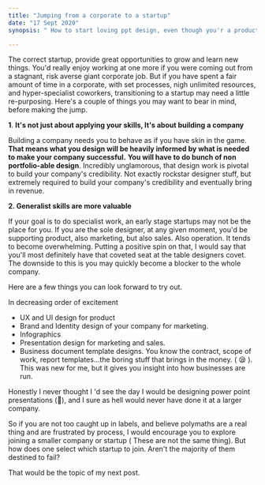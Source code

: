 ```yaml
---
title: "Jumping from a corporate to a startup"
date: "17 Sept 2020"
synopsis: " How to start loving ppt design, even though you'r a product designer"

---
```


The correct startup, provide great opportunities to grow and learn new things. You'd really enjoy working at one more if you were coming out from a stagnant, risk averse giant corporate job. But if you have spent a fair amount of time in a corporate, with set processes, nigh unlimited resources, and hyper-specialist coworkers, transitioning to a startup may need a little re-purposing. Here's a couple of things you may want to bear in mind, before making the jump.

**1**. **It's not just about applying your skills, It's about building a company**

Building a company needs you to behave as if you have skin in the game. **That means what you design will be heavily informed by what is needed to make your company successful.** **You will have to do bunch of non portfolio-able design**. Incredibly unglamorous, that design work is pivotal to build your company's credibility. Not exactly rockstar designer stuff, but extremely required to build your company's credibility and eventually bring in revenue. 

**2.  Generalist skills are more valuable**

If your goal is to do specialist work, an early stage startups may not be the place for you. If you are the sole designer, at any given moment, you'd be supporting product, also marketing, but also sales. Also operation. It tends to become overwhelming. Putting a positive spin on that, I would say that you'll most definitely have that coveted seat at the table designers covet. The downside to this is you may quickly become a blocker to the whole company. 

Here are a few things you can look forward to try out.

In decreasing order of excitement

- UX and UI design for product
- Brand and Identity design of your company for marketing.
- Infographics
- Presentation design for marketing and sales.
- Business document template designs. You know the contract, scope of work, report templates...the boring stuff that brings in the money. ( 😪 ). This was new for me, but it gives you insight into how businesses are run.

Honestly I never thought I 'd see the day I would be designing power point presentations (🤮), and I sure as hell would never have done it at a larger company. 

So if you are not too caught up in labels, and believe polymaths are a real thing and are frustrated by process, I would encourage you to explore joining a smaller company or startup ( These are not the same thing). But how does one select which startup to join. Aren't the majority of them destined to fail? 

That would be the topic of my next post.

